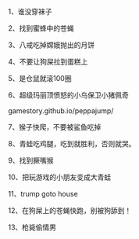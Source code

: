 1、谁没穿袜子

2、找到蜜蜂中的苍蝇

3、八戒吃掉嫦娥抛出的月饼

4、不要让狗屎拉到蛋糕上

5、是仓鼠就滚100圈

6、超级玛丽顶愤怒的小鸟保卫小猪佩奇

gamestory.github.io/peppajump/

7、猴子快爬，不要被鲨鱼吃掉

8、青蛙吃鸡腿，吃到就胜利，否则就哭。

9、找到撅嘴猴

10、把玩游戏的小朋友变成大青蛙

11、trump goto house

12、在狗屎上的苍蝇快跑，别被狗舔到！

13、枪毙偷情男
